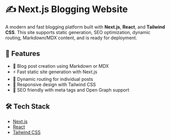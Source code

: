 # ✍️ Next.js Blogging Website

A modern and fast blogging platform built with **Next.js**, **React**, and **Tailwind CSS**. This site supports static generation, SEO optimization, dynamic routing, Markdown/MDX content, and is ready for deployment.

## 🚀 Features

- 📝 Blog post creation using Markdown or MDX
- ⚡ Fast static site generation with Next.js
- 📄 Dynamic routing for individual posts
- 📱 Responsive design with Tailwind CSS
- 🧠 SEO friendly with meta tags and Open Graph support

## 🛠️ Tech Stack

- [Next.js](https://nextjs.org/)
- [React](https://reactjs.org/)
- [Tailwind CSS](https://tailwindcss.com/)
